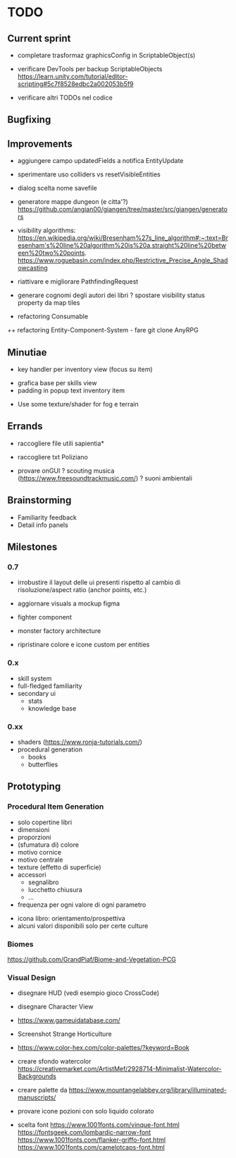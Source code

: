 # TODO

## Current sprint
- completare trasformaz graphicsConfig in ScriptableObject(s)
- verificare DevTools per backup ScriptableObjects
	https://learn.unity.com/tutorial/editor-scripting#5c7f8528edbc2a002053b5f9

- verificare altri TODOs nel codice


## Bugfixing


## Improvements
- aggiungere campo updatedFields a notifica EntityUpdate

- sperimentare uso colliders vs resetVisibleEntities

- dialog scelta nome savefile
- generatore mappe dungeon (e citta'?)
	https://github.com/angian00/giangen/tree/master/src/giangen/generators
- visibility algorithms:
https://en.wikipedia.org/wiki/Bresenham%27s_line_algorithm#:~:text=Bresenham's%20line%20algorithm%20is%20a,straight%20line%20between%20two%20points.
https://www.roguebasin.com/index.php/Restrictive_Precise_Angle_Shadowcasting

- riattivare e migliorare PathfindingRequest 
- generare cognomi degli autori dei libri
? spostare visibility status property da map tiles
+ refactoring Consumable

++ refactoring Entity-Component-System
	- fare git clone AnyRPG


## Minutiae
+ key handler per inventory view (focus su item)
- grafica base per skills view
- padding in popup text inventory item
+ Use some texture/shader for fog e terrain


## Errands
- raccogliere file utili sapientia*
- raccogliere txt Poliziano

- provare onGUI
? scouting musica (https://www.freesoundtrackmusic.com/)
? suoni ambientali

## Brainstorming
- Familiarity feedback
- Detail info panels



## Milestones


### 0.7
- irrobustire il layout delle ui presenti rispetto al cambio di risoluzione/aspect ratio (anchor points, etc.)
- aggiornare visuals a mockup figma

- fighter component
- monster factory architecture
- ripristinare colore e icone custom per entities


### 0.x
- skill system
- full-fledged familiarity
- secondary ui
	- stats
	- knowledge base

### 0.xx
- shaders (https://www.ronja-tutorials.com/)
- procedural generation
	- books
	- butterflies


## Prototyping
### Procedural Item Generation
- solo copertine libri
- dimensioni
- proporzioni
- (sfumatura di) colore
- motivo cornice
- motivo centrale
- texture (effetto di superficie)
- accessori
	- segnalibro
	- lucchetto chiusura
	- ...
- frequenza per ogni valore di ogni parametro

+ icona libro: orientamento/prospettiva
+ alcuni valori disponibili solo per certe culture

### Biomes
https://github.com/GrandPiaf/Biome-and-Vegetation-PCG 


### Visual Design
- disegnare HUD (vedi esempio gioco CrossCode)
- disegnare Character View
- https://www.gameuidatabase.com/
- Screenshot Strange Horticulture
- https://www.color-hex.com/color-palettes/?keyword=Book
- creare sfondo watercolor https://creativemarket.com/ArtistMef/2928714-Minimalist-Watercolor-Backgrounds
- creare palette da https://www.mountangelabbey.org/library/illuminated-manuscripts/
- provare icone pozioni con solo liquido colorato

- scelta font
	https://www.1001fonts.com/vinque-font.html
	https://fontsgeek.com/lombardic-narrow-font
	https://www.1001fonts.com/flanker-griffo-font.html
	https://www.1001fonts.com/camelotcaps-font.html
